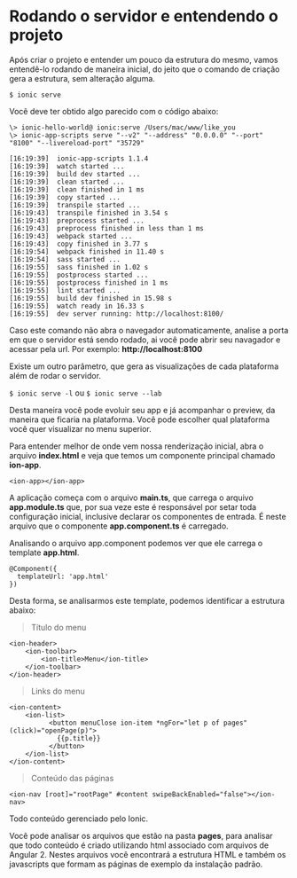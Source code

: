 # Rodando o servidor e entendendo o projeto

Após criar o projeto e entender um pouco da estrutura do mesmo, vamos entendê-lo rodando de maneira inicial, do jeito que o comando de criação gera a estrutura, sem alteração alguma.

`$ ionic serve`

Você deve ter obtido algo parecido com o código abaixo:

```
\> ionic-hello-world@ ionic:serve /Users/mac/www/like_you
\> ionic-app-scripts serve "--v2" "--address" "0.0.0.0" "--port" "8100" "--livereload-port" "35729"

[16:19:39]  ionic-app-scripts 1.1.4
[16:19:39]  watch started ...
[16:19:39]  build dev started ...
[16:19:39]  clean started ...
[16:19:39]  clean finished in 1 ms
[16:19:39]  copy started ...
[16:19:39]  transpile started ...
[16:19:43]  transpile finished in 3.54 s
[16:19:43]  preprocess started ...
[16:19:43]  preprocess finished in less than 1 ms
[16:19:43]  webpack started ...
[16:19:43]  copy finished in 3.77 s
[16:19:54]  webpack finished in 11.40 s
[16:19:54]  sass started ...
[16:19:55]  sass finished in 1.02 s
[16:19:55]  postprocess started ...
[16:19:55]  postprocess finished in 1 ms
[16:19:55]  lint started ...
[16:19:55]  build dev finished in 15.98 s
[16:19:55]  watch ready in 16.33 s
[16:19:55]  dev server running: http://localhost:8100/
```

Caso este comando não abra o navegador automaticamente, analise a porta em que o servidor está sendo rodado, ai você pode abrir seu navagador e acessar pela url. Por exemplo: **http://localhost:8100**

Existe um outro parâmetro, que gera as visualizações de cada plataforma além de rodar o servidor.

`$ ionic serve -l` ou `$ ionic serve --lab`

Desta maneira você pode evoluir seu app e já acompanhar o preview, da maneira que ficaria na plataforma. Você pode escolher qual plataforma você quer visualizar no menu superior.

Para entender melhor de onde vem nossa renderização inicial, abra o arquivo **index.html** e veja que temos um componente principal chamado **ion-app**.

`<ion-app></ion-app>`

A aplicação começa com o arquivo **main.ts**, que carrega o arquivo **app.module.ts** que, por sua veze este é responsável por setar toda configuração inicial, inclusive declarar os componentes de entrada. É neste arquivo que o componente **app.component.ts** é carregado.

Analisando o arquivo app.component podemos ver que ele carrega o template **app.html**.

```
@Component({
  templateUrl: 'app.html'
})
```

Desta forma, se analisarmos este template, podemos identificar a estrutura abaixo:

> Título do menu

```
<ion-header>
    <ion-toolbar>
        <ion-title>Menu</ion-title>
    </ion-toolbar>
</ion-header>
```

> Links do menu

```
<ion-content>
    <ion-list>
          <button menuClose ion-item *ngFor="let p of pages" (click)="openPage(p)">
            {{p.title}}
          </button>
    </ion-list>
</ion-content>
```
> Conteúdo das páginas

```
<ion-nav [root]="rootPage" #content swipeBackEnabled="false"></ion-nav>
```

Todo conteúdo gerenciado pelo Ionic.

Você pode analisar os arquivos que estão na pasta **pages**, para analisar que todo conteúdo é criado utilizando html associado com arquivos de Angular 2. Nestes arquivos você encontrará a estrutura HTML e também os javascripts que formam as páginas de exemplo da instalação padrão.
